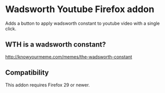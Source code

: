 # Wadsworth Youtube Firefox addon

Adds a button to apply wadsworth constant to youtube video with a single click.

## WTH is a wadsworth constant?

http://knowyourmeme.com/memes/the-wadsworth-constant

## Compatibility

This addon requires Firefox 29 or newer.
